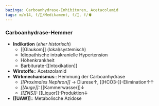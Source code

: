 ```yaml
---
bazinga: Carboanhydrase-Inhibitoren, Acetacolamid
tags: m/m14, f/💊/Medikament, f/🍺, f/🫀
---
```

### Carboanhydrase-Hemmer
- **Indikation** (*eher historisch*)
	- [[Glaukom]] (lokal/systemisch)
	- Idiopathische intrakranielle Hypertension
	- Höhenkrankheit
	- Barbiturate-[[Intoxikation]]
- **Wirstoffe**:: Acetazolamid
- **Wirkmechanismus**:: Hemmung der Carboanhydrase
	- *[[Proximales Nephron]]* → Diurese↑, [[HCO3-]]-Elimination↑↑
	- *[[Auge]]:* [[Kammerwasser]]↓
	- *[[ZNS]]:* [[Liquor]]-Produktion↓
- **[[UAW]]**:: Metabolische Azidose